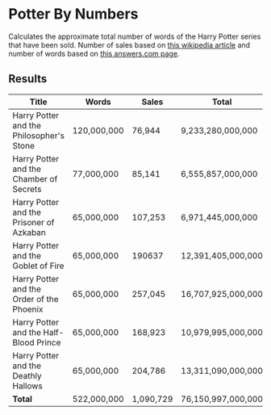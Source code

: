 # Potter By Numbers
Calculates the approximate total number of words of the Harry Potter series that have been sold.
Number of sales based on [this wikipedia article](https://en.wikipedia.org/wiki/List_of_best-selling_books) and number of words based on [this answers.com page](https://www.answers.com/Q/How_many_words_are_in_each_Harry_Potter_book).

## Results
| Title|Words|Sales|Total|
| ------------- |-------------| -----|-----|
| Harry Potter and the Philosopher's Stone| 120,000,000 | 76,944 | 9,233,280,000,000 |
| Harry Potter and the Chamber of Secrets| 77,000,000 | 85,141 | 6,555,857,000,000 |
| Harry Potter and the Prisoner of Azkaban | 65,000,000 | 107,253 | 6,971,445,000,000 |
| Harry Potter and the Goblet of Fire | 65,000,000 | 190637 | 12,391,405,000,000 |
| Harry Potter and the Order of the Phoenix | 65,000,000 | 257,045 | 16,707,925,000,000 |
| Harry Potter and the Half-Blood Prince | 65,000,000 | 168,923 | 10,979,995,000,000 |
| Harry Potter and the Deathly Hallows | 65,000,000 | 204,786 | 13,311,090,000,000 |
| **Total** | 522,000,000 | 1,090,729 | 76,150,997,000,000 |